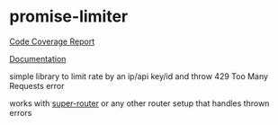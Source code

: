 # promise-limiter

[Code Coverage Report](http://endlist.github.io/promise-limiter/coverage/lcov-report/)

[Documentation](http://endlist.github.io/promise-limiter/doc/)

simple library to limit rate by an ip/api key/id and throw 429 Too Many Requests error

works with [super-router](http://github.com/autoric/super-router) or any other router setup that handles thrown errors

